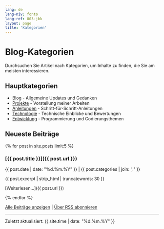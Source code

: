 ```yaml
---
lang: de
lang-niv: fonto
lang-ref: 003-jbk
layout: page
title: 'Kategorien'
---
```


# Blog-Kategorien

Durchsuchen Sie Artikel nach Kategorien, um Inhalte zu finden, die Sie am meisten interessieren.

## Hauptkategorien

- [Blog](/category/blog/) - Allgemeine Updates und Gedanken
- [Projekte](/category/projects) - Vorstellung meiner Arbeiten
- [Anleitungen](/category/tutorials) - Schritt-für-Schritt-Anleitungen
- [Technologie](/category/technology) - Technische Einblicke und Bewertungen
- [Entwicklung](/category/development) - Programmierung und Codierungsthemen

## Neueste Beiträge

{% for post in site.posts limit:5 %}

### [{{ post.title }}]({{ post.url }})

{{ post.date | date: "%d.%m.%Y" }} | {{ post.categories | join: ', ' }}

{{ post.excerpt | strip_html | truncatewords: 30 }}

[Weiterlesen...]({{ post.url }})

{% endfor %}

[Alle Beiträge anzeigen](/archive) | [Über RSS abonnieren](/feed.xml)

---

Zuletzt aktualisiert: {{ site.time | date: "%d.%m.%Y" }}
